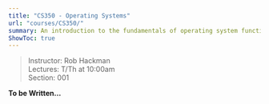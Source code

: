 ```yaml
---
title: "CS350 - Operating Systems"
url: "courses/CS350/"
summary: An introduction to the fundamentals of operating system function, design, and implementation
ShowToc: true
---
```


> Instructor: Rob Hackman \
> Lectures: T/Th at 10:00am \
> Section: 001

**To be Written...**